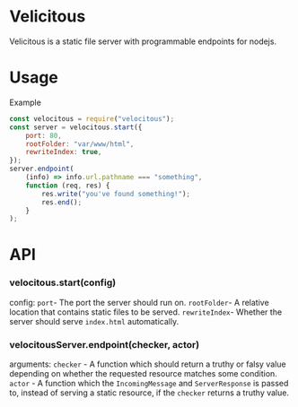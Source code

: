 # Velicitous

Velicitous is a static file server with programmable endpoints for nodejs.

# Usage

Example

```js
const velocitous = require("velocitous");
const server = velocitous.start({
	port: 80,
	rootFolder: "var/www/html",
	rewriteIndex: true,
});
server.endpoint(
	(info) => info.url.pathname === "something",
	function (req, res) {
		res.write("you've found something!");
		res.end();
	}
);
```

# API

### velocitous.start(config)

config:
`port`- The port the server should run on.
`rootFolder`- A relative location that contains static files to be served. 
`rewriteIndex`- Whether the server should serve `index.html` automatically.

### velocitousServer.endpoint(checker, actor)

arguments:
`checker` - A function which should return a truthy or falsy value depending on whether the requested resource matches some condition.
`actor` - A function which the `IncomingMessage` and `ServerResponse` is passed to, instead of serving a static resource, if the `checker` returns a truthy value.
